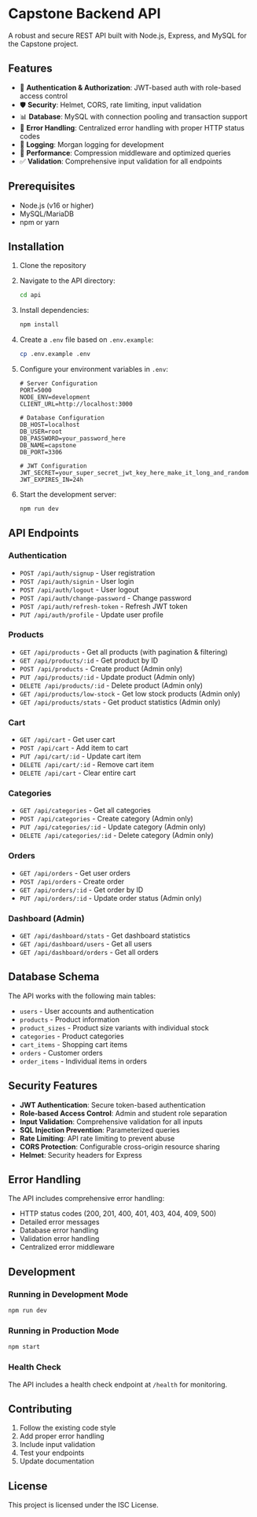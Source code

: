 # Capstone Backend API

A robust and secure REST API built with Node.js, Express, and MySQL for the Capstone project.

## Features

- 🔐 **Authentication & Authorization**: JWT-based auth with role-based access control
- 🛡️ **Security**: Helmet, CORS, rate limiting, input validation
- 📊 **Database**: MySQL with connection pooling and transaction support
- 🔄 **Error Handling**: Centralized error handling with proper HTTP status codes
- 📝 **Logging**: Morgan logging for development
- 🚀 **Performance**: Compression middleware and optimized queries
- ✅ **Validation**: Comprehensive input validation for all endpoints

## Prerequisites

- Node.js (v16 or higher)
- MySQL/MariaDB
- npm or yarn

## Installation

1. Clone the repository
2. Navigate to the API directory:
   ```bash
   cd api
   ```

3. Install dependencies:
   ```bash
   npm install
   ```

4. Create a `.env` file based on `.env.example`:
   ```bash
   cp .env.example .env
   ```

5. Configure your environment variables in `.env`:
   ```env
   # Server Configuration
   PORT=5000
   NODE_ENV=development
   CLIENT_URL=http://localhost:3000

   # Database Configuration
   DB_HOST=localhost
   DB_USER=root
   DB_PASSWORD=your_password_here
   DB_NAME=capstone
   DB_PORT=3306

   # JWT Configuration
   JWT_SECRET=your_super_secret_jwt_key_here_make_it_long_and_random
   JWT_EXPIRES_IN=24h
   ```

6. Start the development server:
   ```bash
   npm run dev
   ```

## API Endpoints

### Authentication
- `POST /api/auth/signup` - User registration
- `POST /api/auth/signin` - User login
- `POST /api/auth/logout` - User logout
- `POST /api/auth/change-password` - Change password
- `POST /api/auth/refresh-token` - Refresh JWT token
- `PUT /api/auth/profile` - Update user profile

### Products
- `GET /api/products` - Get all products (with pagination & filtering)
- `GET /api/products/:id` - Get product by ID
- `POST /api/products` - Create product (Admin only)
- `PUT /api/products/:id` - Update product (Admin only)
- `DELETE /api/products/:id` - Delete product (Admin only)
- `GET /api/products/low-stock` - Get low stock products (Admin only)
- `GET /api/products/stats` - Get product statistics (Admin only)

### Cart
- `GET /api/cart` - Get user cart
- `POST /api/cart` - Add item to cart
- `PUT /api/cart/:id` - Update cart item
- `DELETE /api/cart/:id` - Remove cart item
- `DELETE /api/cart` - Clear entire cart

### Categories
- `GET /api/categories` - Get all categories
- `POST /api/categories` - Create category (Admin only)
- `PUT /api/categories/:id` - Update category (Admin only)
- `DELETE /api/categories/:id` - Delete category (Admin only)

### Orders
- `GET /api/orders` - Get user orders
- `POST /api/orders` - Create order
- `GET /api/orders/:id` - Get order by ID
- `PUT /api/orders/:id` - Update order status (Admin only)

### Dashboard (Admin)
- `GET /api/dashboard/stats` - Get dashboard statistics
- `GET /api/dashboard/users` - Get all users
- `GET /api/dashboard/orders` - Get all orders

## Database Schema

The API works with the following main tables:
- `users` - User accounts and authentication
- `products` - Product information
- `product_sizes` - Product size variants with individual stock
- `categories` - Product categories
- `cart_items` - Shopping cart items
- `orders` - Customer orders
- `order_items` - Individual items in orders

## Security Features

- **JWT Authentication**: Secure token-based authentication
- **Role-based Access Control**: Admin and student role separation
- **Input Validation**: Comprehensive validation for all inputs
- **SQL Injection Prevention**: Parameterized queries
- **Rate Limiting**: API rate limiting to prevent abuse
- **CORS Protection**: Configurable cross-origin resource sharing
- **Helmet**: Security headers for Express

## Error Handling

The API includes comprehensive error handling:
- HTTP status codes (200, 201, 400, 401, 403, 404, 409, 500)
- Detailed error messages
- Database error handling
- Validation error handling
- Centralized error middleware

## Development

### Running in Development Mode
```bash
npm run dev
```

### Running in Production Mode
```bash
npm start
```

### Health Check
The API includes a health check endpoint at `/health` for monitoring.

## Contributing

1. Follow the existing code style
2. Add proper error handling
3. Include input validation
4. Test your endpoints
5. Update documentation

## License

This project is licensed under the ISC License.














